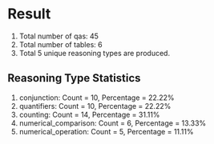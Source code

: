 # Result<br/>
1. Total number of qas: 45<br/>
2. Total number of tables: 6<br/>
3. Total 5 unique reasoning types are produced.<br/>
## **Reasoning Type Statistics**<br/>
1. conjunction: Count = 10, Percentage = 22.22%<br/>
2. quantifiers: Count = 10, Percentage = 22.22%<br/>
3. counting: Count = 14, Percentage = 31.11%<br/>
4. numerical_comparison: Count = 6, Percentage = 13.33%<br/>
5. numerical_operation: Count = 5, Percentage = 11.11%<br/>
